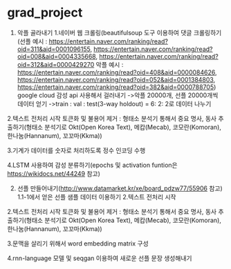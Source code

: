# grad_project
1. 악플 골라내기
1.네이버 웹 크롤링(beautifulsoup 도구 이용하여 댓글 크롤링하기
(선플 예시 : https://entertain.naver.com/ranking/read?oid=311&aid=0001096155, https://entertain.naver.com/ranking/read?oid=008&aid=0004335668,
https://entertain.naver.com/ranking/read?oid=312&aid=0000429270
악플 예시 : https://entertain.naver.com/ranking/read?oid=408&aid=0000084626,
https://entertain.naver.com/ranking/read?oid=052&aid=0001384803,
https://entertain.naver.com/ranking/read?oid=382&aid=0000788705)
google cloud 감성 api 사용해서 걸러내기
->악플 20000개, 선플 20000개씩 데이터 얻기
->train : val : test(3-way holdout) = 6: 2: 2로 데이터 나누기

2.텍스트 전처리 시작 
토큰화 및 불용어 제거 : 형태소 분석기 통해서 중요 명사, 동사 추출하기(형태소 분석기로 Okt(Open Korea Text), 메캅(Mecab), 코모란(Komoran), 한나눔(Hannanum), 꼬꼬마(Kkma))

3.기계가 데이터를 숫자로 처리하도록 정수 인코딩 수행

4.LSTM 사용하여 감성 분류하기(epochs 및 activation funtion은 https://wikidocs.net/44249 참고)






2. 선플 만들어내기(http://www.datamarket.kr/xe/board_pdzw77/55906 참고)
1.1-1에서 얻은 선플 샘플 데이터 이용하기
2.텍스트 전처리 시작

2.텍스트 전처리 시작 
토큰화 및 불용어 제거 : 형태소 분석기 통해서 중요 명사, 동사 추출하기(형태소 분석기로 Okt(Open Korea Text), 메캅(Mecab), 코모란(Komoran), 한나눔(Hannanum), 꼬꼬마(Kkma))

3.문맥을 살리기 위해서 word embedding matrix 구성

4.rnn-language 모델 및 seqgan 이용하여 새로운 선플 문장 생성해내기
